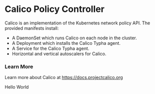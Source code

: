 # Calico Policy Controller

Calico is an implementation of the Kubernetes network policy API.  The provided manifests install:

- A DaemonSet which runs Calico on each node in the cluster.
- A Deployment which installs the Calico Typha agent.
- A Service for the Calico Typha agent.
- Horizontal and vertical autoscalers for Calico.

### Learn More

Learn more about Calico at https://docs.projectcalico.org

Hello World

